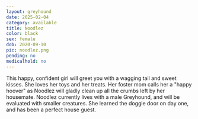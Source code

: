 ```yaml
---
layout: greyhound
date: 2025-02-04
category: available
title: Noodlez
color: black
sex: female
dob: 2020-09-10
pic: noodlez.png
pending: no
medicalhold: no
---
```


This happy, confident girl will greet you with a wagging tail and sweet kisses.  She loves her toys and her treats. Her foster mom calls her a "happy hoover" as Noodlez will gladly clean up all the crumbs left by her housemate.  Noodlez currently lives with a male Greyhound, and will be evaluated with smaller creatures.  She learned the doggie door on day one, and has been a perfect house guest.
